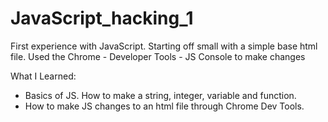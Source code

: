 # JavaScript_hacking_1
First experience with JavaScript. Starting off small with a simple base html file. 
Used the Chrome - Developer Tools - JS Console to make changes

What I Learned:
- Basics of JS. How to make a string, integer, variable and function.
- How to make JS changes to an html file through Chrome Dev Tools.

